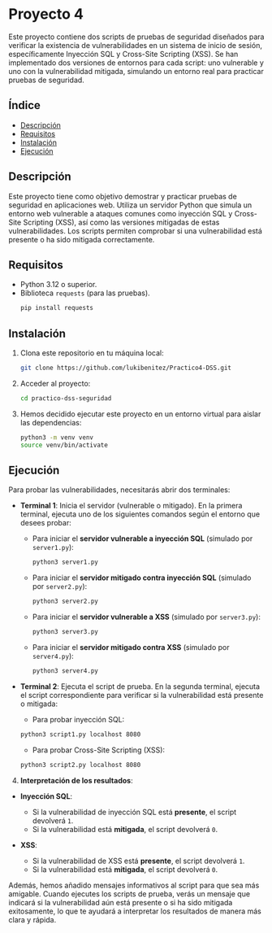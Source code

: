 # Proyecto 4

Este proyecto contiene dos scripts de pruebas de seguridad diseñados para verificar la existencia de vulnerabilidades en un sistema de inicio de sesión, específicamente Inyección SQL y Cross-Site Scripting (XSS). Se han implementado dos versiones de entornos para cada script: uno vulnerable y uno con la vulnerabilidad mitigada, simulando un entorno real para practicar pruebas de seguridad.

## Índice
- [Descripción](#descripción)
- [Requisitos](#requisitos)
- [Instalación](#instalación)
- [Ejecución](#ejecución)

## Descripción

Este proyecto tiene como objetivo demostrar y practicar pruebas de seguridad en aplicaciones web. Utiliza un servidor Python que simula un entorno web vulnerable a ataques comunes como inyección SQL y Cross-Site Scripting (XSS), así como las versiones mitigadas de estas vulnerabilidades. Los scripts permiten comprobar si una vulnerabilidad está presente o ha sido mitigada correctamente.

## Requisitos

- Python 3.12 o superior.
- Biblioteca `requests` (para las pruebas).
    ```bash
    pip install requests
    ```


## Instalación

1. Clona este repositorio en tu máquina local:
    ```bash
    git clone https://github.com/lukibenitez/Practico4-DSS.git
    ```

2. Acceder al proyecto:
    ```bash
    cd practico-dss-seguridad
    ```

3. Hemos decidido ejecutar este proyecto en un entorno virtual para aislar las dependencias:
    ```bash
    python3 -m venv venv
    source venv/bin/activate
    ```

## Ejecución

Para probar las vulnerabilidades, necesitarás abrir dos terminales:

- **Terminal 1**: Inicia el servidor (vulnerable o mitigado). En la primera terminal, ejecuta uno de los siguientes comandos según el entorno que desees probar:
    
    - Para iniciar el **servidor vulnerable a inyección SQL** (simulado por `server1.py`):
        ```bash
        python3 server1.py
        ```

    - Para iniciar el **servidor mitigado contra inyección SQL** (simulado por `server2.py`):
        ```bash
        python3 server2.py
        ```

    - Para iniciar el **servidor vulnerable a XSS** (simulado por `server3.py`):
        ```bash
        python3 server3.py
        ```

    - Para iniciar el **servidor mitigado contra XSS** (simulado por `server4.py`):
        ```bash
        python3 server4.py
        ```

- **Terminal 2**: Ejecuta el script de prueba. En la segunda terminal, ejecuta el script correspondiente para verificar si la vulnerabilidad está presente o mitigada:
    
    - Para probar inyección SQL:
    ```bash
    python3 script1.py localhost 8080
    ```
    - Para probar Cross-Site Scripting (XSS):
    ```bash
    python3 script2.py localhost 8080
    ```

4. **Interpretación de los resultados**:

- **Inyección SQL**:
  - Si la vulnerabilidad de inyección SQL está **presente**, el script devolverá `1`.
  - Si la vulnerabilidad está **mitigada**, el script devolverá `0`.

- **XSS**:
  - Si la vulnerabilidad de XSS está **presente**, el script devolverá `1`.
  - Si la vulnerabilidad está **mitigada**, el script devolverá `0`.

Además, hemos añadido mensajes informativos al script para que sea más amigable. Cuando ejecutes los scripts de prueba, verás un mensaje que indicará si la vulnerabilidad aún está presente o si ha sido mitigada exitosamente, lo que te ayudará a interpretar los resultados de manera más clara y rápida.

